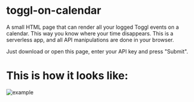 # toggl-on-calendar
A small HTML page that can render all your logged Toggl events on a calendar. This way you know where your time disappears.
This is a serverless app, and all API manipulations are done in your browser.

Just download or open this page, enter your API key and press "Submit".

# This is how it looks like:

![example](http://image.prntscr.com/image/8911218ec08c4472bf8c10a921229198.png)
